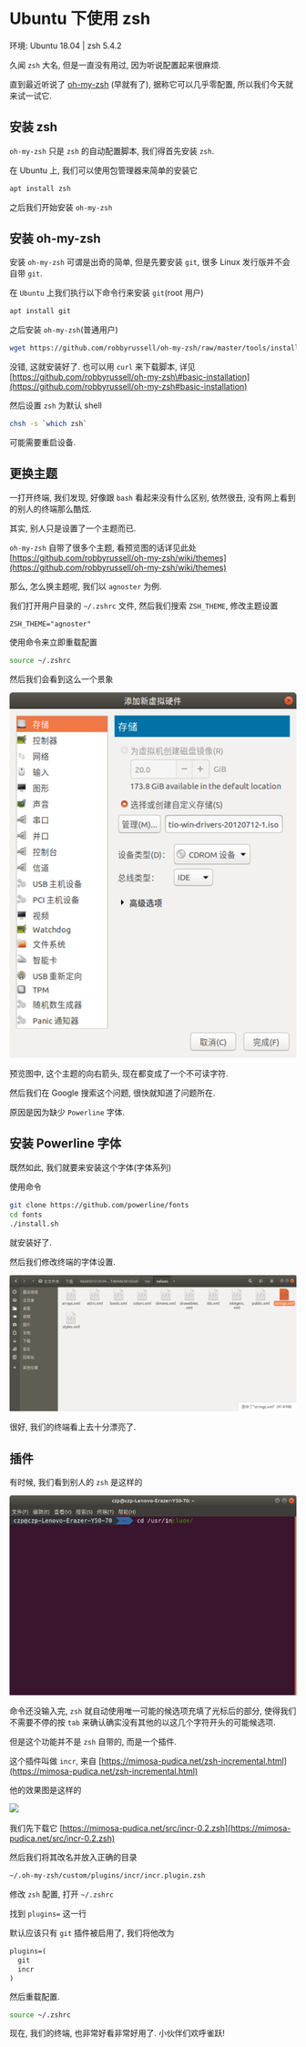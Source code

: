 # Ubuntu 下使用 zsh

环境: Ubuntu 18.04 \| zsh 5.4.2

久闻 `zsh` 大名, 但是一直没有用过, 因为听说配置起来很麻烦.

直到最近听说了 [oh-my-zsh](https://github.com/robbyrussell/oh-my-zsh) \(早就有了\), 据称它可以几乎零配置, 所以我们今天就来试一试它.

## 安装 zsh

`oh-my-zsh` 只是 `zsh` 的自动配置脚本, 我们得首先安装 `zsh`.

在 Ubuntu 上, 我们可以使用包管理器来简单的安装它

```bash
apt install zsh
```

之后我们开始安装 `oh-my-zsh`

## 安装 oh-my-zsh

安装 `oh-my-zsh` 可谓是出奇的简单, 但是先要安装 `git`, 很多 Linux 发行版并不会自带 `git`.

在 `Ubuntu` 上我们执行以下命令行来安装 `git`\(root 用户\)

```bash
apt install git
```

之后安装 `oh-my-zsh`\(普通用户\)

```bash
wget https://github.com/robbyrussell/oh-my-zsh/raw/master/tools/install.sh -O - | zsh
```

没错, 这就安装好了. 也可以用 `curl` 来下载脚本, 详见 [https://github.com/robbyrussell/oh-my-zsh\#basic-installation](https://github.com/robbyrussell/oh-my-zsh#basic-installation)

然后设置 `zsh` 为默认 shell

```bash
chsh -s `which zsh`
```

可能需要重启设备.

## 更换主题

一打开终端, 我们发现, 好像跟 `bash` 看起来没有什么区别, 依然很丑, 没有网上看到的别人的终端那么酷炫.

其实, 别人只是设置了一个主题而已.

`oh-my-zsh` 自带了很多个主题, 看预览图的话详见此处 [https://github.com/robbyrussell/oh-my-zsh/wiki/themes](https://github.com/robbyrussell/oh-my-zsh/wiki/themes)

那么, 怎么换主题呢, 我们以 `agnoster` 为例.

我们打开用户目录的 `~/.zshrc` 文件, 然后我们搜索 `ZSH_THEME`, 修改主题设置

```text
ZSH_THEME="agnoster"
```

使用命令来立即重载配置

```bash
source ~/.zshrc
```

然后我们会看到这么一个景象

![zsh &#x5B57;&#x4F53;&#x9519;&#x8BEF;](../.gitbook/assets/image%20%2823%29.png)

预览图中, 这个主题的向右箭头, 现在都变成了一个不可读字符.

然后我们在 Google 搜索这个问题, 很快就知道了问题所在.

原因是因为缺少 `Powerline` 字体.

## 安装 Powerline 字体

既然如此, 我们就要来安装这个字体\(字体系列\)

使用命令

```bash
git clone https://github.com/powerline/fonts
cd fonts
./install.sh
```

就安装好了.

然后我们修改终端的字体设置.

![ubuntu &#x7EC8;&#x7AEF;&#x9996;&#x9009;&#x9879;](../.gitbook/assets/image%20%2854%29.png)

很好, 我们的终端看上去十分漂亮了.

## 插件

有时候, 我们看到别人的 `zsh` 是这样的

![zsh incr &#x63D2;&#x4EF6;&#x8865;&#x5168;&#x6548;&#x679C;](../.gitbook/assets/image%20%286%29.png)

命令还没输入完, `zsh` 就自动使用唯一可能的候选项充填了光标后的部分, 使得我们不需要不停的按 `tab` 来确认确实没有其他的以这几个字符开头的可能候选项.

但是这个功能并不是 `zsh` 自带的, 而是一个插件.

这个插件叫做 `incr`, 来自 [https://mimosa-pudica.net/zsh-incremental.html](https://mimosa-pudica.net/zsh-incremental.html)

他的效果图是这样的

![](https://mimosa-pudica.net/img/zsh.gif)

我们先下载它 [https://mimosa-pudica.net/src/incr-0.2.zsh](https://mimosa-pudica.net/src/incr-0.2.zsh)

然后我们将其改名并放入正确的目录

```bash
~/.oh-my-zsh/custom/plugins/incr/incr.plugin.zsh
```

修改 `zsh` 配置, 打开 `~/.zshrc`

找到 `plugins=` 这一行

默认应该只有 `git` 插件被启用了, 我们将他改为

```text
plugins=(
  git
  incr
)
```

然后重载配置.

```bash
source ~/.zshrc
```

现在, 我们的终端, 也非常好看非常好用了. 小伙伴们欢呼雀跃!

